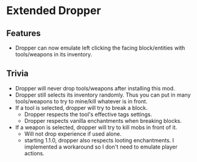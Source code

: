 # Extended Dropper

## Features

- Dropper can now emulate left clicking the facing block/entities with tools/weapons in its inventory.

## Trivia
- Dropper will never drop tools/weapons after installing this mod.
- Dropper still selects its inventory randomly. Thus you can put in many tools/weapons to try to mine/kill whatever is in front.
- If a tool is selected, dropper will try to break a block.
  - Dropper respects the tool's effective tags settings.
  - Dropper respects vanilla enchantments when breaking blocks.
- If a weapon is selected, dropper will try to kill mobs in front of it.
  - Will not drop experience if used alone.
  - starting 1.1.0, dropper also respects looting enchantments. I implemented a workaround so I don't need to emulate player actions.